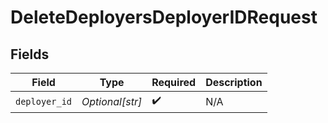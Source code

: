 # DeleteDeployersDeployerIDRequest


## Fields

| Field              | Type               | Required           | Description        |
| ------------------ | ------------------ | ------------------ | ------------------ |
| `deployer_id`      | *Optional[str]*    | :heavy_check_mark: | N/A                |